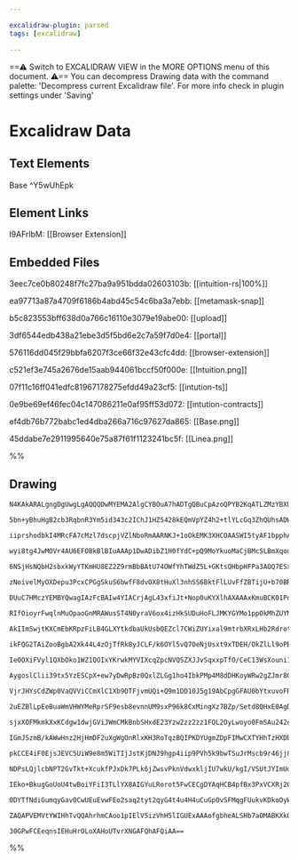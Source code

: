 ```yaml
---

excalidraw-plugin: parsed
tags: [excalidraw]

---
```

==⚠  Switch to EXCALIDRAW VIEW in the MORE OPTIONS menu of this document. ⚠== You can decompress Drawing data with the command palette: 'Decompress current Excalidraw file'. For more info check in plugin settings under 'Saving'


# Excalidraw Data

## Text Elements
Base ^Y5wUhEpk

## Element Links
l9AFrlbM: [[Browser Extension]]

## Embedded Files
3eec7ce0b80248f7fc27ba9a951bdda02603103b: [[intuition-rs|100%]]

ea97713a87a4709f6186b4abd45c54c6ba3a7ebb: [[metamask-snap]]

b5c823553bff638d0a766c16110e3079e19abe00: [[upload]]

3df6544edb438a21ebe3d5f5bd6e2c7a59f7d0e4: [[portal]]

576116dd045f29bbfa6207f3ce66f32e43cfc4dd: [[browser-extension]]

c521ef3e745a2676de15aab944061bccf50f000e: [[Intuition.png]]

07f11c16ff041edfc81967178275efdd49a23cf5: [[intution-ts]]

0e9be69ef46fec04c147086211e0af95ff53d072: [[intution-contracts]]

ef4db76b772babc1ed4dba266a716c97627da865: [[Base.png]]

45ddabe7e2911995640e75a87f61f1123241bc5f: [[Linea.png]]

%%
## Drawing
```compressed-json
N4KAkARALgngDgUwgLgAQQQDwMYEMA2AlgCYBOuA7hADTgQBuCpAzoQPYB2KqATLZMzYBXUtiRoIACyhQ4zZAHoFAc0JRJQgEYA6bGwC2CgF7N6hbEcK4OCtptbErHALRY8RMpWdx8Q1TdIEfARcZgRmBShcZQUebQBObR4aOiCEfQQOKGZuAG1wMFAwYogSbikAJQBhAAYAOWJ4gFUU4shYRHLCfWikfhLMbgBGeIAObQAWAGYh0YA2IYBWIYn4

5bn+yBhuHgB2cb3RqbnR3Ym5id343c2IChJ1HZ5428kEQmVpYZ4h2+tlYLcGq3ZhQUhsADWCCqbHwbFI5QAxDUUajWiVNLhsBDlOChBxiDC4QiJGDrMw4LhAll0ZAAGaEfD4ADKsEBEkkWI0gVpEFB4KhAHUHpJhiCwZCEKyYOz0IIPLy8Z8OOEcmhfgVIGxKdg1Nt1SjbniCSrmGrUBwhEyQQgEMQdqshhq2gwmKxONwJjUJrdGCx2Bw6pwxMNF

iiprshodbkI4MRcFA7cMzl7dscpjVZlNboRmAARNKJ+1oOkEMK3XHCOAASWI5tyAF1bpphASAKLBDJZetNzUQIgcCHcS3Wvtw7FJktlhC3BnBWvlKa27C7MQ1TSjGo8CajOm7OnYPaY+K4NZDTTEeNbuY1Ga3zS85jucSofJtMDOtpDTW9l3YISggYeYJrg3BFC6uYAIIcNgkjwpOqBgkICCagAvjmBJYOUuATLydLkBkC5oCO+DigmAHlIgBKEB

wyi8tg4JwMOVr4AU6EFOBkBlBIuAAAp1DwADibZ1H0fYdC+pQ9MoYkuoMaCjBMcSLBmXqoupn5bNwzhRopCTevEcy7IscxTDwoyaXcIqensrzvJ8UCejUNx9v8srAn2/KSkS8JIupKK8pi2KVvihKwr5pLkBwFJUpkjmzoyLJspJnKwSIsklF5QrWeq4oClKyXlPKZRGsIyqqmKfbalierDIafbGsQprmiRNoIWZxmWX67pcGgpm+m6AZBjBL4jE

6NSjHsNQbH2sbxkWyYTKmHU8EZ2Z9rmBbBAtU74OWfYhTWdZ5L+GKtsQHbpHFPa3AOQ7ESxt1sBOxaoKWe0zn2c4IER6AhNckZTLgpw4bsNTxHSCzzJoEy4BeEyLNgiwTNgcyYkDuwIJoD4gs+eSah+mwfj+GHEFhPFtnhBE/a9rWeVEUAURIVGOLR9GMcxTJsf0nGlK9EBDNiABSyhTFMVS8hJXTSRlkDyagczPNot63vEatzGr00vH2+qoM4Jx

zNoivelMyOXDepu3PcxCPGgSkuS6bwfF8dvOX8tHuXl3nhSS6BktFlLUvFfZBTijU+b70BRTFQd4Yl0qylIXLpY+ErZTboq5fT+UJ5JxX2qVfiSM1lUutVuqwHVHkuo1JcPaOLphAhXqmzNLrdQGdVdYNnDDSGrtbgjUzxD6s1xgmCFDCmzlmfMIzVyUm2Fgh737S6h21jdIfnZdXbZCdt00fdFqPWOz1Qq9q+fS632/RAmiI5NpsqZodKQ1MozE

DUuC7HMczYEMBYQwagIAzFcBAIw4YIACrjAgL43xfiJt+Nop0uKYXlhAXAAAxKmuBCK01Po3BmTN0AsxonRW4DFtSc1YsUdixRebcXQBUUghAADy+BeKCQANKS3gJJbovReTy2cKtGo2ghgzDEVPYyyxR4ul1vreYRseAm2WJGFEYwrY5VQPbOyztHKuwdiUNyL4F4CDTtCH25R/YxzioFLEYdzoRxsdHQO9iEpMlzuUVK3JZZ8kscKDOpdMqWO8

RIfOioyrFwqlnMuOpaoGnMRAWusST4N0yraV6ox4izHkSUDuHoFLJMKYGYMo1ppOkMhZUYMZx47VQFPJaM9ni3gmJZJe20V7TgrHiI6W8XQtlCrva6B8xxHxoU9F63Ar6eJpouYgkMzZ2hhh/XAPwsagOIIsOkiwLxzAQDwFcuBFgQ12F/BAuFYGygQcUTSxMUGk3JugXAglcH4MmfTci5oIBkLZpQjm9daFgHoYUDa/N8DxEglg0g+BNAAFk+Gd

AkIImSwjtKXCmEbKRpzFiLB4GLXYtkdbaUkUsbQEZcl7CWiZUYixal9mtrbXRxLHb2Rdrot2rkPZmK9lCFxkVyTuJpM2RxIUCQCr9m42KIqvrx0KhyZOPI+UICCcyyyWUCoyjzrCEqDVol10abccuiTGn1RrudQ1dNG5ZO4GmJYA1/RFNQIpR1PU+6jRyZuH4cxkZ1PmpPaeaZVpSPWhBfMy9L49IOn0zeYzBk707KMtAjZD6DnKLkXIAAhcEFAw

ikFQG2TAiZooBgbA2Xk44L4zOjTfRk8yJCLF/k6OYl5vQ7OeNjUsxt9xTDEH/OkZlLl9oPBMS8j48YpoJvc5BxRUGlHQdhAAEu8ht6TSJfMZj8v5FC+xUKYkC7mHFwXlEwAALWYGe+FgoEBsGINWMdzAs3KAhBCLNgkpjMiRQImW6K0D0smKsJtt4Vi7DBnS24iiVjLG0KcKlaZQ2SO0cEvqVx9EOW4CcZJpigQqslVHIVMrg6DLFeHaxEhEQjEj

IeOOXiFVyl1QXbOko1WZ1QOIxYKrwkMYVIXcqZpcNVQSZXJJvSqxxpTfO/CeC13WsXouni1YomhStYQzJgbDLnBVnwPspTPRtwKT3MpI06pi2WLkyaOYI1dKjR9ZsiarrdnjSUOaE9XpNOWjwelSwDOQDup8l0Vbul2c3SQ35mRWa7rrfOfmSMNmDoQGcRY6yjKtogcluGI8vQLE0NgbAuyah0lRP4p8cD8bvhnSTPdgL11HoYSeiQRgpiaDqNWb

AygoslClii39tx5YzESCpX+ew7yDwRpBz0QxlZLGg1ho4IbkPMp4M8dDHKoyWRw2gZJmr8O2OFcRjEpHnHkalYR2Onikrap8UqkrgSdEarCfRvkjHlP8fNJZE1ImzXJNSQJoFbVXoazxSUozdVjGQFKR64Y6Ztwa3iMk1zDSPMz1MpmI4VmtoIAabMmN4njqSfs8MpNTmCfjPTf9s+0zdprxKLffmzk6ROgAXMN+3ohh2gPBZQykZ9h7EWAgOkl5

VjrJHYsCdZWp0VaQVViCCmXlC1Xb9OTFjvmUQi+Q9m1DD10J5g19AbCpgGFAU0bYtxuvoFRf4+WzSjbTGHscJ0BKVskrQIcJI+xji5IRkZAl+TIBMrY8t8YasQ/XG3BmG8fupDssMY01RCRQ9jGRh1fq3KAS8uY/yk7BGA5EYccFMjxJXFnY8XKujV3FVpWVZn1V92uNPciXxmJf2jVCZql94BP3LVpOV3yW1dswacd06DtAxxweuidcZ/ujT2kf

2uEZBlLpEeBuaWmVHWYMeRprSF9esb8evnnUM9sxP96k8CxMingXz7BZp/Setd8QHxE0AgDWAvzh0gQNgb0ADLgTUVk6aBXAOkNYN+FSL+IlcXG5adaXR5DaOXTBXhWcamJXNTFXLdNXaif5arLXWrHXY9CCfmSCGsDgfAAAGUgiECwQoDzHhVGGYCECmEFCMGrHhTqG/WliET620njxUnmHmBOCzCnldRd1QHM2VhqCG1nhHjA0sgD0m0WAkVGA

sjxXOFMkmkXxKCdgw1dwjGViJWmCMkBnbSHxdE23Yzw2zz2zz1FQL2OyLwoyo0FmSAu242e14xr1YyBG0BMNCRzgbxeyb0NWSU+11k7zE1jAkwPyQJkxQIyTQTJgwVwFIOUxNB71QL72blWBvD/jBjdU7ldwmjyN7nKSrgmhGFOR03DUx2x1rTOiJ0c1PyiLHgDXczOCODDHMjpWWDTWPl7yC1s1vwCVV2ZnVywOizXQwDpDHU0F/hmKJUxFy3Z2

IGmJSzmB/kAWwHnz2HjHmDF2uXgWgOnRlxKH3RoTqzBQIPKDYUgmZDpFIMwCXTYHhTzHXDbBqEwAAA1CBMBJBFgWgzd+EOC0UuC7YvRbcxZ4g586Vf4JCJt/1yVkYlhclIT4hVFLZGUdFLgpsfhpgR5h4wMclITVtY9twONjgfhNwbwrhfVfNMEeVBMiF8pdtpVzsQ4jtQp8NKNrgnDaNLtE5G8PCdEON68K8eM9ULUi4gjjVhNQjzUSgN599U0v

pkCCE4iF0EjsJEVC5UiW9e8m5WiTIjJstKjDNJ9hgp4iip9PVh5k9bwTSuJrMscb9r46jj8GiBkXN6kV92itwckbwfC/ML910plq1qcXS0Cwsd1aMJiEZLwoFMZngqk1gLgQFjJgZ9wFhGcowzJ2lcsdlICDipcjjYC/wasSJzjGF+YABNRYCgJoSQNsOAIcAE5FP2LAA7OWYYBGJIdpU4G8fySyXWCo7w9pU5KeZGU5aYRbNjI4FRMGZ4OlYBBG

NDPsLQjlcbNPT2GvTkt+XcukfPJxDk7PLk6jZwsvPknVdwxkljIU7wkU/kgI/VSUtJYImUqucI/pZzekFUgLeTDUniNg7UpqNItU/UrsmYEyTMJSS08Cy0qHdUKk04ODDQh06o50wnN0veD0yAZfVo1fdMNHMNEofzS/Yi6/AY8M6Ads8oLNUIfxcgCgAAFWookForCDwk4CgGZEICMBfGOFnE4qwTwUZF1hQqouLUgiIGUF6nQGCDpA7InygHMA

IEko+BkugGoUoU4twBoiYFiI3TLlYX8AIGYuLRorot5FwCECgDYAqHCB4pfBx3PxVCXRj2GCSEWDYnAF/EwTgDgFZAnjAgKGgDeAyHKHjFIGbOCrMAQAoFotsKPPsPQERD3LfnRAgH/FICDmrETH0FZCZOPPZyKoygypEGytyvisPIlUKu5Jo36FKqyrihyvSCwXlVFLcPFMgEyvKvSHypvJQ10Xqu6qatyr6qhFcIFJOLKpGvSAqANTSRNIap6v

0DYTfNdiGumqyGav0CwUEuEvwFEo2saq2tyt2qyG4t4u4H4uCuGpOvSFMqgFUukvKDkoOyWpmryqiFIEeqyrYAoDeFwFVIMq6s2qgG2rbAJEgl+v+pCH5ipFzXSturBtyqhtzUYsBIkEanSqfHBCZA+O4EmgmASDBkdAWEMhzPqpxthHwCrK7KViJXxU9ynk03yQgCMDYAMCCvbgIGQi8PODGAJXOPeruv0DmpUzSRSXOnStxBIAupfFUXqpluIF

ZAQAPVEMVtYWIHhTvQQAhrhmCAoo1pIElV5izVhH5lIGUExAAAofgbheALSHb7aOMABKXkOy5QK0KkcoS2m2glYEXgDMagQOgO12iAIWpGsahAVapSzgFqNTCAaTDIOyzCVhNmNAXmTIfWhCJCSi7AIgNW3O24DgGTbgIuqqaygcF8XOoWuwAAK0/2yGZBLrgG1rJj1s0ANrLtIGQnqqxCUsYEYo5vwC5q6wxrlDSGwFjq4EoQAhsv0HRtbL6PIu

30GPwFCEeqnsIEHuHrOLoXAHoUTvrXNGAFQhAFQiAA==
```
%%
